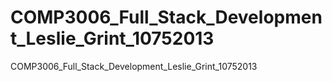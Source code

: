 # COMP3006_Full_Stack_Development_Leslie_Grint_10752013
COMP3006_Full_Stack_Development_Leslie_Grint_10752013
